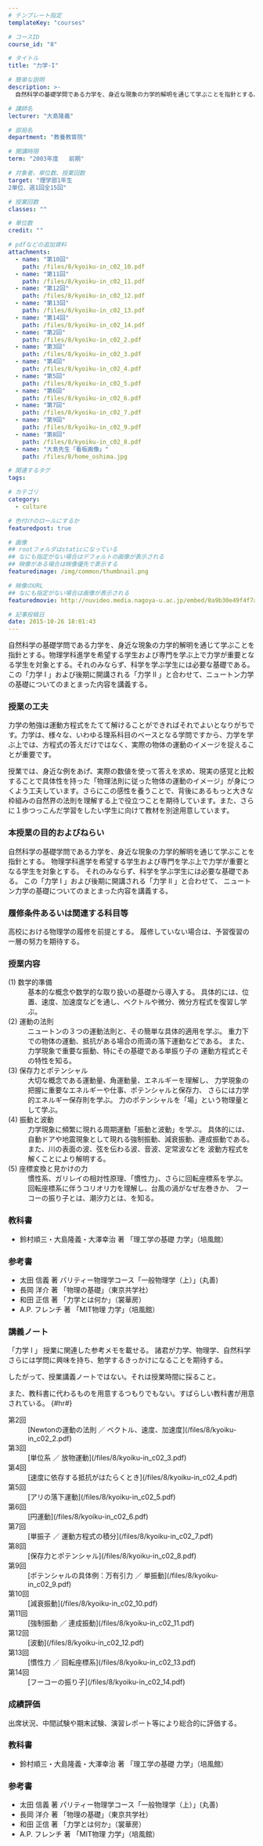 ```yaml
---
# テンプレート指定
templateKey: "courses"

# コースID
course_id: "8"

# タイトル
title: "力学-I"

# 簡単な説明
description: >-
  自然科学の基礎学問である力学を、身近な現象の力学的解明を通じて学ぶことを指針とする。物理学科進学を希望する学生および専門を学ぶ上で力学が重要となる学生を対象とする。それのみならず、科学を学ぶ学生には必...

# 講師名
lecturer: "大島隆義"

# 部局名
department: "教養教育院"

# 開講時限
term: "2003年度	前期"

# 対象者、単位数、授業回数
target: "理学部1年生
2単位、週1回全15回"

# 授業回数
classes: ""

# 単位数
credit: ""

# pdfなどの追加資料
attachments: 
  - name: "第10回" 
    path: /files/8/kyoiku-in_c02_10.pdf
  - name: "第11回" 
    path: /files/8/kyoiku-in_c02_11.pdf
  - name: "第12回" 
    path: /files/8/kyoiku-in_c02_12.pdf
  - name: "第13回" 
    path: /files/8/kyoiku-in_c02_13.pdf
  - name: "第14回" 
    path: /files/8/kyoiku-in_c02_14.pdf
  - name: "第2回" 
    path: /files/8/kyoiku-in_c02_2.pdf
  - name: "第3回" 
    path: /files/8/kyoiku-in_c02_3.pdf
  - name: "第4回" 
    path: /files/8/kyoiku-in_c02_4.pdf
  - name: "第5回" 
    path: /files/8/kyoiku-in_c02_5.pdf
  - name: "第6回" 
    path: /files/8/kyoiku-in_c02_6.pdf
  - name: "第7回" 
    path: /files/8/kyoiku-in_c02_7.pdf
  - name: "第9回" 
    path: /files/8/kyoiku-in_c02_9.pdf
  - name: "第8回" 
    path: /files/8/kyoiku-in_c02_8.pdf
  - name: "大島先生「看板画像」" 
    path: /files/8/home_oshima.jpg

# 関連するタグ
tags:

# カテゴリ
category:
  - culture

# 色付けのロールにするか
featuredpost: true

# 画像
## rootフォルダはstaticになっている
## なにも指定がない場合はデフォルトの画像が表示される
## 映像がある場合は映像優先で表示する
featuredimage: /img/common/thumbnail.png

# 映像のURL
## なにも指定がない場合は画像が表示される
featuredmovie: http://nuvideo.media.nagoya-u.ac.jp/embed/0a9b30e49f4f7a575d761d4fa12c4a345de812d5

# 記事投稿日
date: 2015-10-26 18:01:43
---
```


自然科学の基礎学問である力学を、身近な現象の力学的解明を通じて学ぶことを指針とする。物理学科進学を希望する学生および専門を学ぶ上で力学が重要となる学生を対象とする。それのみならず、科学を学ぶ学生には必要な基礎である。この「力学 I 」および後期に開講される「力学 II 」と合わせて、ニュートン力学の基礎についてのまとまった内容を講義する。

### 授業の工夫

力学の勉強は運動方程式をたてて解けることができればそれでよいとなりがちです。力学は、様々な、いわゆる理系科目のベースとなる学問ですから、力学を学ぶ上では、方程式の答えだけではなく、実際の物体の運動のイメージを捉えることが重要です。

授業では、身近な例をあげ、実際の数値を使って答えを求め、現実の感覚と比較することで具体性を持った「物理法則に従った物体の運動のイメージ」が身につくよう工夫しています。さらにこの感性を養うことで、背後にあるもっと大きな枠組みの自然界の法則を理解する上で役立つことを期待しています。また、さらに１歩つっこんだ学習をしたい学生に向けて教材を別途用意しています。



### 本授業の目的およびねらい

自然科学の基礎学問である力学を、身近な現象の力学的解明を通じて学ぶことを指針とする。 物理学科進学を希望する学生および専門を学ぶ上で力学が重要となる学生を対象とする。 それのみならず、科学を学ぶ学生には必要な基礎である。 この「力学 I 」および後期に開講される「力学 II 」と合わせて、 ニュートン力学の基礎についてのまとまった内容を講義する。

### 履修条件あるいは関連する科目等

高校における物理学の履修を前提とする。 履修していない場合は、予習復習の一層の努力を期待する。

### 授業内容

<dl>
<dt>
(1) 数学的準備
</dt>

<dd>
基本的な概念や数学的な取り扱いの基礎から導入する。 具体的には、位置、速度、加速度などを通し、ベクトルや微分、微分方程式を復習し学ぶ。
</dd>

<dt>
(2) 運動の法則
</dt>

<dd>
ニュートンの３つの運動法則と、その簡単な具体的適用を学ぶ。 重力下での物体の運動、抵抗がある場合の雨滴の落下運動などである。 また、力学現象で重要な振動、特にその基礎である単振り子の 運動方程式とその特性を知る。
</dd>

<dt>
(3) 保存力とポテンシャル
</dt>

<dd>
大切な概念である運動量、角運動量、エネルギーを理解し、 力学現象の把握に重要なエネルギーや仕事、ポテンシャルと保存力、 さらには力学的エネルギー保存則を学ぶ。 力のポテンシャルを「場」という物理量として学ぶ。
</dd>

<dt>
(4) 振動と波動
</dt>

<dd>
力学現象に頻繁に現れる周期運動「振動と波動」を学ぶ。 具体的には、自動ドアや地震現象として現れる強制振動、減衰振動、連成振動である。 また、川の表面の波、弦を伝わる波、音波、定常波などを 波動方程式を解くことにより解明する。
</dd>

<dt>
(5) 座標変換と見かけの力
</dt>

<dd>
慣性系、ガリレイの相対性原理、「慣性力」、さらに回転座標系を学ぶ。 回転座標系に伴うコリオリ力を理解し、台風の渦がなぜ左巻きか、 フーコーの振り子とは、潮汐力とは、を知る。
</dd>
</dl>

### 教科書

* 鈴村順三・大島隆義・大澤幸治 著 「理工学の基礎 力学」（培風館）

### 参考書

* 太田 信義 著 パリティー物理学コース「一般物理学（上）」(丸善)
* 長岡 洋介 著 「物理の基礎」（東京共学社）
* 和田 正信 著 「力学とは何か」（裳華房）
* A.P. フレンチ 著 「MIT物理 力学」（培風館）



### 講義ノート

「力学 I 」 授業に関連した参考メモを載せる。 諸君が力学、物理学、自然科学さらには学問に興味を持ち、勉学するきっかけになることを期待する。

したがって、授業講義ノートではない。それは授業時間に採ること。

また、教科書に代わるものを用意するつもりでもない。すばらしい教科書が用意されている。 {#hr#}

<dl>
<dt>
第2回

<dd>
[Newtonの運動の法則 ／ ベクトル、速度、加速度](/files/8/kyoiku-in_c02_2.pdf) 
</dd>
</dt>

<dt>
第3回

<dd>
[単位系 ／ 放物運動](/files/8/kyoiku-in_c02_3.pdf) 
</dd>
</dt>

<dt>
第4回

<dd>
[速度に依存する抵抗がはたらくとき](/files/8/kyoiku-in_c02_4.pdf) 
</dd>
</dt>

<dt>
第5回

<dd>
[アリの落下運動](/files/8/kyoiku-in_c02_5.pdf) 
</dd>
</dt>

<dt>
第6回

<dd>
[円運動](/files/8/kyoiku-in_c02_6.pdf) 
</dd>
</dt>

<dt>
第7回

<dd>
[単振子 ／ 運動方程式の積分](/files/8/kyoiku-in_c02_7.pdf) 
</dd>
</dt>

<dt>
第8回

<dd>
[保存力とポテンシャル](/files/8/kyoiku-in_c02_8.pdf) 
</dd>
</dt>

<dt>
第9回

<dd>
[ポテンシャルの具体例：万有引力 ／ 単振動](/files/8/kyoiku-in_c02_9.pdf) 
</dd>
</dt>

<dt>
第10回

<dd>
[減衰振動](/files/8/kyoiku-in_c02_10.pdf) 
</dd>
</dt>

<dt>
第11回

<dd>
[強制振動 ／ 連成振動](/files/8/kyoiku-in_c02_11.pdf) 
</dd>
</dt>

<dt>
第12回

<dd>
[波動](/files/8/kyoiku-in_c02_12.pdf) 
</dd>
</dt>

<dt>
第13回

<dd>
[慣性力 ／ 回転座標系](/files/8/kyoiku-in_c02_13.pdf) 
</dd>
</dt>

<dt>
第14回

<dd>
[フーコーの振り子](/files/8/kyoiku-in_c02_14.pdf) 
</dd>
</dt>



### 成績評価

出席状況、中間試験や期末試験、演習レポート等により総合的に評価する。

### 教科書

* 鈴村順三・大島隆義・大澤幸治 著 「理工学の基礎 力学」（培風館）

### 参考書

* 太田 信義 著 パリティー物理学コース「一般物理学（上）」(丸善)
* 長岡 洋介 著 「物理の基礎」（東京共学社）
* 和田 正信 著 「力学とは何か」（裳華房）
* A.P. フレンチ 著 「MIT物理 力学」（培風館）